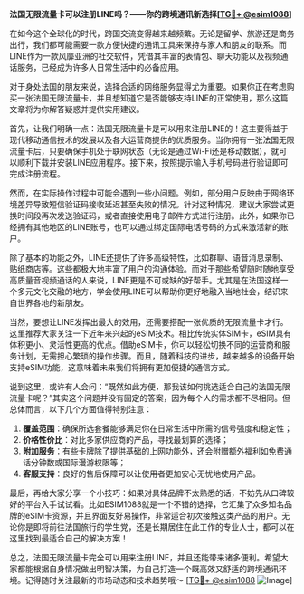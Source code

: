 **法国无限流量卡可以注册LINE吗？——你的跨境通讯新选择[[TG💪+ @esim1088](https://t.me/s/esim1088)]**

在如今这个全球化的时代，跨国交流变得越来越频繁。无论是留学、旅游还是商务出行，我们都可能需要一款方便快捷的通讯工具来保持与家人和朋友的联系。而LINE作为一款风靡亚洲的社交软件，凭借其丰富的表情包、聊天功能以及视频通话服务，已经成为许多人日常生活中的必备应用。

对于身处法国的朋友来说，选择合适的网络服务显得尤为重要。如果你正在考虑购买一张法国无限流量卡，并且想知道它是否能够支持LINE的正常使用，那么这篇文章将为你解答疑惑并提供实用建议。

首先，让我们明确一点：法国无限流量卡是可以用来注册LINE的！这主要得益于现代移动通信技术的发展以及各大运营商提供的优质服务。当你拥有一张法国无限流量卡后，只要确保手机处于联网状态（无论是通过Wi-Fi还是移动数据），就可以顺利下载并安装LINE应用程序。接下来，按照提示输入手机号码进行验证即可完成注册流程。

然而，在实际操作过程中可能会遇到一些小问题。例如，部分用户反映由于网络环境差异导致短信验证码接收延迟甚至失败的情况。针对这种情况，建议大家尝试更换时间段再次发送验证码，或者直接使用电子邮件方式进行注册。此外，如果你已经拥有其他地区的LINE账号，也可以通过绑定国际电话号码的方式来激活新的账户。

除了基本的功能之外，LINE还提供了许多高级特性，比如群聊、语音消息录制、贴纸商店等。这些都极大地丰富了用户的沟通体验。而对于那些希望随时随地享受高质量音视频通话的人来说，LINE更是不可或缺的好帮手。尤其是在法国这样一个多元文化交融的地方，学会使用LINE可以帮助你更好地融入当地社会，结识来自世界各地的新朋友。

当然，要想让LINE发挥出最大的效用，还需要搭配一张优质的无限流量卡才行。这里推荐大家关注一下近年来兴起的eSIM技术。相比传统实体SIM卡，eSIM具有体积更小、灵活性更高的优点。借助eSIM卡，你可以轻松切换不同的运营商和服务计划，无需担心繁琐的操作步骤。而且，随着科技的进步，越来越多的设备开始支持eSIM功能，这意味着未来我们将拥有更加便捷的通信方式。

说到这里，或许有人会问：“既然如此方便，那我该如何挑选适合自己的法国无限流量卡呢？”其实这个问题并没有固定的答案，因为每个人的需求都不尽相同。但总体而言，以下几个方面值得特别注意：

1. **覆盖范围**：确保所选套餐能够满足你在日常生活中所需的信号强度和稳定性；
2. **价格性价比**：对比多家供应商的产品，寻找最划算的选择；
3. **附加服务**：有些卡牌除了提供基础的上网功能外，还会附赠额外福利如免费通话分钟数或国际漫游权限等；
4. **客服支持**：良好的售后保障可以让使用者更加安心无忧地使用产品。

最后，再给大家分享一个小技巧：如果对具体品牌不太熟悉的话，不妨先从口碑较好的平台入手试试看。比如ESIM1088就是一个不错的选择，它汇集了众多知名品牌的eSIM卡资源，并且界面友好易操作，非常适合初次接触这类产品的用户。无论你是即将前往法国旅行的学生党，还是长期居住在此工作的专业人士，都可以在这里找到最适合自己的解决方案！

总之，法国无限流量卡完全可以用来注册LINE，并且还能带来诸多便利。希望大家都能根据自身情况做出明智决策，为自己打造一个既高效又舒适的跨境通讯环境。记得随时关注最新的市场动态和技术趋势哦～ [[TG💪+ @esim1088](https://t.me/s/esim1088) ![Image](https://i.postimg.cc/4NQfJmqS/Snipaste-2025-05-13-00-14-12.png)]